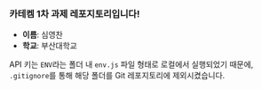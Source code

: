 ### 카테켐 1차 과제 레포지토리입니다!

- **이름**: 심영찬  
- **학교**: 부산대학교

API 키는 `ENV`라는 폴더 내 `env.js` 파일 형태로 로컬에서 실행되었기 때문에,  
`.gitignore`를 통해 해당 폴더를 Git 레포지토리에 제외시켰습니다.
